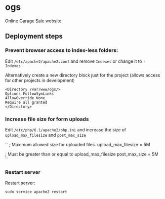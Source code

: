# ogs
Online Garage Sale website

## Deployment steps

### Prevent browser access to index-less folders:
Edit `/etc/apache2/apache2.conf` and remove `Indexes` or change it to `-Indexes`

Alternatively create a new directory block just for the project (allows access for other projects in development)

```
<Directory /var/www/ogs/>
Options FollowSymLinks
AllowOverride None
Require all granted
</Directory>
```

### Increase file size for form uploads
Edit `/etc/php/8.1/apache2/php.ini` and increase the size of `upload_max_filesize` and `post_max_size`

``
; Maximum allowed size for uploaded files.
upload_max_filesize = 5M

; Must be greater than or equal to upload_max_filesize
post_max_size = 5M
``

### Restart server
Restart server:

`sudo service apache2 restart`
